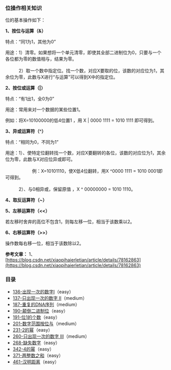 ### 位操作相关知识 

位的基本操作如下：  

**1、按位与运算（&）**

特点：“同1为1，其他为0”

用途：1）清零。如果想将一个单元清零，即使其全部二进制位为0，只要与一个各位都为零的数值相与，结果为零。<br></br>
　　　2）取一个数中指定位。找一个数，对应X要取的位，该数的对应位为1，其余位为零，此数与X进行“与运算”可以得到X中的指定位。

**2、按位或运算（|）**

特点：“有1出1，全0为0”

用途：常用来对一个数据的某些位置1。

例如：将X=10100000的低4位置1 ，用 X | 0000 1111 = 1010 1111 即可得到。

**3、异或运算符（^）**

特点：“相同为0，不同为1”

用途：1）、使特定位翻转找一个数，对应X要翻转的各位，该数的对应位为1，其余位为零，此数与X对应位异或即可。<br></br>
　　　　　　例：X=10101110，使X低4位翻转，用X ^0000 1111 = 1010 0001即可得到。<br></br>
　　　2）、与0相异或，保留原值 ，X ^ 00000000 = 1010 1110。

**4、取反运算符（~）**

**5、左移运算符（<<）**

若左移时舍弃的高位不包含1，则每左移一位，相当于该数乘以2。

**6、右移运算符（>>）**

操作数每右移一位，相当于该数除以2。

**参考文章：**
1、[https://blog.csdn.net/xiaopihaierletian/article/details/78162863](https://blog.csdn.net/xiaopihaierletian/article/details/78162863)


### 目录

- [136-出现一次的数字Ⅰ](http://uee.me/aX94G)（easy）
- [137-只出现一次的数字 II](http://uee.me/aX94H)（medium）
- [187-重复的DNA序列](http://uee.me/aX94J)（medium）
- [190-颠倒二进制位](http://uee.me/aX94K)（easy）
- [191-位1的个数](http://uee.me/aX94L)（easy）
- [201-数字范围按位与](http://uee.me/aX94M)（medium）
- [231-2的幂](http://uee.me/aX94N)（easy）
- [260-只出现一次的数字 III](http://uee.me/aX94P)（medium）
- [268-缺失数字](http://uee.me/aX94Q)（easy）
- [342-4的幂](http://uee.me/aX94R)（easy）
- [371-两整数之和](http://uee.me/aX94S)（easy）
- [461-汉明距离](http://uee.me/aX94T)（easy）

